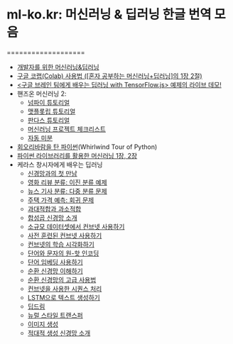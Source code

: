 # ml-ko.kr: 머신러닝 & 딥러닝 한글 번역 모음
===================

*   [개발자를 위한 머신러닝&딥러닝](aiml4corders)
*   [구글 코랩(Colab) 사용법 (\[혼자 공부하는 머신러닝+딥러닝\]의 1장 2절)](https://preview2.hanbit.co.kr/books/swtr/#p=35)
*   [<구글 브레인 팀에게 배우는 딥러닝 with TensorFlow.js> 예제의 라이브 데모!](tfjs)
*   핸즈온 머신러닝 2:
    *   [넘파이 튜토리얼](homl2/tools_numpy.html)
    *   [맷플롯립 튜토리얼](homl2/tools_matplotlib.html)
    *   [판다스 튜토리얼](homl2/tools_pandas.html)
    *   [머신러닝 프로젝트 체크리스트](https://github.com/rickiepark/handson-ml2/blob/master/ml-project-checklist.md)
    *   [자동 미분](https://github.com/rickiepark/handson-ml2/blob/master/extra_autodiff.ipynb)
*   [회오리바람을 탄 파이썬](whirlwindtourpython/목차.html)(Whirlwind Tour of Python)
*   [파이썬 라이브러리를 활용한 머신러닝 1장, 2장](https://tensorflow.blog/%ed%8c%8c%ec%9d%b4%ec%8d%ac-%eb%a8%b8%ec%8b%a0%eb%9f%ac%eb%8b%9d/)
*   케라스 창시자에게 배우는 딥러닝
    *   [신경망과의 첫 만남](dl-with-python/2.1-a-first-look-at-a-neural-network.html)
    *   [영화 리뷰 분류: 이진 분류 예제](dl-with-python/3.4-classifying-movie-reviews.html)
    *   [뉴스 기사 분류: 다중 분류 문제](dl-with-python/3.5-classifying-newswires.html)
    *   [주택 가격 예측: 회귀 문제](dl-with-python/3.6-predicting-house-prices.html)
    *   [과대적합과 과소적합](dl-with-python/4.4-overfitting-and-underfitting.html)
    *   [합성곱 신경망 소개](dl-with-python/5.1-introduction-to-convnets.html)
    *   [소규모 데이터셋에서 컨브넷 사용하기](dl-with-python/5.2-using-convnets-with-small-datasets.html)
    *   [사전 훈련된 컨브넷 사용하기](dl-with-python/5.3-using-a-pretrained-convnet.html)
    *   [컨브넷의 학습 시각화하기](dl-with-python/5.4-visualizing-what-convnets-learn.html)
    *   [단어와 문자의 원-핫 인코딩](dl-with-python/6.1-one-hot-encoding-of-words-or-characters.html)
    *   [단어 임베딩 사용하기](dl-with-python/6.1-using-word-embeddings.html)
    *   [순환 신경망 이해하기](dl-with-python/6.2-understanding-recurrent-neural-networks.html)
    *   [순환 신경망의 고급 사용법](dl-with-python/6.3-advanced-usage-of-recurrent-neural-networks.html)
    *   [컨브넷을 사용한 시퀀스 처리](dl-with-python/6.4-sequence-processing-with-convnets.html)
    *   [LSTM으로 텍스트 생성하기](dl-with-python/8.1-text-generation-with-lstm.html)
    *   [딥드림](dl-with-python/8.2-deep-dream.html)
    *   [뉴럴 스타일 트랜스퍼](dl-with-python/8.3-neural-style-transfer.html)
    *   [이미지 생성](dl-with-python/8.4-generating-images-with-vaes.html)
    *   [적대적 생성 신경망 소개](dl-with-python/8.5-introduction-to-gans.html)

